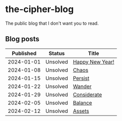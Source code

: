 # the-cipher-blog
The public blog that I don't want you to read.


## Blog posts

| Published  | Status | Title |
| -----------|:-------------:| --- |
| 2024-01-01 | Unsolved | [Happy New Year!](https://medium.com/the-cipher-blog/january-1-2024-ed5f2bd4fa0e) |
| 2024-01-08 | Unsolved | [Chaos](https://medium.com/the-cipher-blog/january-8-2024-c57e3a4e225a) |
| 2024-01-15 | Unsolved | [Persist](https://medium.com/the-cipher-blog/january-15-2024-bd22e7481daf) |
| 2024-01-22 | Unsolved | [Wander](https://medium.com/the-cipher-blog/january-22-2024-86340c719204) |
| 2024-01-29 | Unsolved | [Considerate](https://medium.com/the-cipher-blog/january-29-2023-c3e853361603) |
| 2024-02-05 | Unsolved | [Balance](https://medium.com/the-cipher-blog/february-5-2024-1b9d0a28f88f) |
| 2024-02-12 | Unsolved | [Assets](https://medium.com/the-cipher-blog/february-12-2024-f0403dd9cb79) |
